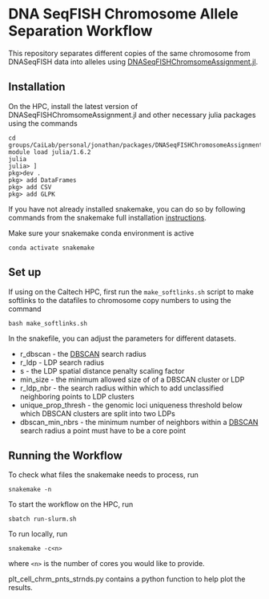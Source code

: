 # DNA SeqFISH Chromosome Allele Separation Workflow

This repository separates different copies of the same chromosome from DNASeqFISH data into alleles using [DNASeqFISHChromsomeAssignment.jl](https://github.com/CaiGroup/DNASeqFISHChromosomeAssignment).

## Installation

On the HPC, install the latest version of DNASeqFISHChromsomeAssignment.jl and other necessary julia packages using the commands

```
cd groups/CaiLab/personal/jonathan/packages/DNASeqFISHChromosomeAssignment
module load julia/1.6.2
julia
julia> ]
pkg>dev .
pkg> add DataFrames
pkg> add CSV
pkg> add GLPK
```


If you have not already installed snakemake, you can do so by following commands from the snakemake full installation [instructions](https://snakemake.readthedocs.io/en/stable/getting_started/installation.html).

Make sure your snakemake conda environment is active

```
conda activate snakemake
```

## Set up

If using on the Caltech HPC, first run the `make_softlinks.sh` script to make softlinks to the datafiles to chromosome copy numbers to using the command

```
bash make_softlinks.sh
```

In the snakefile, you can adjust the parameters for different datasets.

* r_dbscan - the [DBSCAN](https://en.wikipedia.org/wiki/DBSCAN) search radius
* r_ldp - LDP search radius
* s - the LDP spatial distance penalty scaling factor
* min_size - the minimum allowed size of of a DBSCAN cluster or LDP
* r_ldp_nbr - the search radius within which to add unclassified neighboring points to LDP clusters
* unique_prop_thresh - the genomic loci uniqueness threshold below which DBSCAN clusters are split into two LDPs
* dbscan_min_nbrs - the minimum number of neighbors within a [DBSCAN](https://en.wikipedia.org/wiki/DBSCAN) search radius a point must have to be a core point

## Running the Workflow

To check what files the snakemake needs to process, run

```
snakemake -n
```

To start the workflow on the HPC, run

```
sbatch run-slurm.sh
```

To run locally, run

```
snakemake -c<n>
```
where `<n>` is the number of cores you would like to provide.

plt_cell_chrm_pnts_strnds.py contains a python function to help plot the results.
